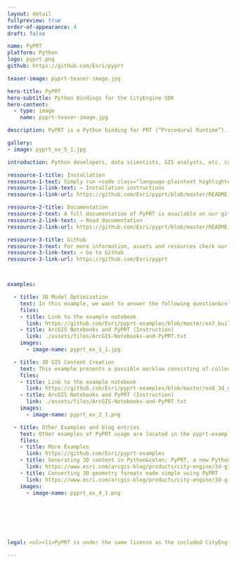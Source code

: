 ```yaml
---
layout: detail
fullpreview: true
order-of-appearance: 4
draft: false

name: PyPRT
platform: Python
logo: pyprt.png
github: https://github.com/Esri/pyprt

teaser-image: pyprt-teaser-image.jpg

hero-title: PyPRT
hero-subtitle: Python Bindings for the CityEngine SDK
hero-content:
  - type: image
    name: pyprt-teaser-image.jpg

description: PyPRT is a Python binding for PRT (“Procedural Runtime”). It enables the execution of CityEngine CGA rules within Python. Using PyPRT, the generation of 3D content in Python is greatly simplified.

gallery:
- image: pyprt_ex_5_1.jpg

introduction: Python developers, data scientists, GIS analysts, etc. can efficiently make use of CityEngine rule packages in order to create 3D geometries stored as Python data structures, or to export these geometries in another format (like OBJ, Scene Layer Package, … ). Given an initial geometry, on which to apply the CGA rule, the 3D generation is procedurally done in Python (Python script, Jupyter Notebook, …). This allows for efficient and customizable geometry generation. For instance, when modeling buildings, PyPRT users can easily change the parameters of the generated buildings (like the height or the shape) by changing the values of the CGA rule input attributes.</br>PyPRT 3D content generation is based on CGA rule packages (RPK), which are authored in CityEngine. RPKs contain the CGA rule files that define the shape transformations, as well as supplementary assets. RPK examples can be found below and directly used in PyPRT.</br>PyPRT allows generating 3D models on multiple initial geometries. Different input attributes can be applied on each of these initial shapes. Moreover, the outputted 3D geometries can either be used inside Python or exported to another format by using one of PRT encoders.</br>PyPRT is free for non-commercial use. Commercial use requires at least one commercial license of the latest CityEngine version installed in the organization. No redistribution is allowed. Please refer to the licensing section below for more detailed licensing information.

ressource-1-title: Installation
ressource-1-text: Simply run <code class="language-plaintext highlighter-rouge">pip install pyprt</code> in your desired Python environment or <code class="language-plaintext highlighter-rouge">conda install -c esri pyprt</code> in a Conda environment. Then use <code class="language-plaintext highlighter-rouge">import pyprt</code> in your scripts.
ressource-1-link-text: → Installation instructions
ressource-1-link-url: https://github.com/Esri/pyprt/blob/master/README.md#installation

ressource-2-title: Documentation
ressource-2-text: A full documentation of PyPRT is available on our github repository.
ressource-2-link-text: → Read documentation
ressource-2-link-url: https://github.com/Esri/pyprt/blob/master/README.md#documentation

ressource-3-title: Github
ressource-3-text: For more information, assets and resources check our Github repository.
ressource-3-link-text: → Go to Github
ressource-3-link-url: https://github.com/Esri/pyprt



examples:

  - title: 3D Model Optimization
    text: In this example, we want to answer the following question&colon; given the architectural design of a building (defined by the CGA rule) and the parcel, which value of the building parameters should we choose in order to maximize the building green potential?
    files:
    - title: Link to the example notebook
      link: https://github.com/Esri/pyprt-examples/blob/master/ex7_building_modeling_optimization.ipynb
    - title: ArcGIS Notebooks and PyPRT (Instruction)
      link: ./assets/files/ArcGIS-Notebooks-and-PyPRT.txt
    images:
      - image-name: pyprt_ex_1_1.jpg

  - title: 3D GIS Content Creation
    text: This example presents a possible worklow consisting of collecting and selecting city parcels, and populating them with procedurally generated trees. To do so, PyPRT is used in combination with other Python libraries, e.g. the ArcGIS API for Python.
    files:
    - title: Link to the example notebook
      link: https://github.com/Esri/pyprt-examples/blob/master/ex8_3d_gis_content_generation.ipynb
    - title: ArcGIS Notebooks and PyPRT (Instruction)
      link: ./assets/files/ArcGIS-Notebooks-and-PyPRT.txt
    images:
      - image-name: pyprt_ex_2_1.png

  - title: Other Examples and blog entries
    text: Other examples of PyPRT usage are located in the pyprt-examples Github repo. Ready-to-use rule packages and initial shapes are available there.
    files:
    - title: More Examples
      link: https://github.com/Esri/pyprt-examples
    - title: Generating 3D content in Python&colon; PyPRT, a new Python library
      link: https://www.esri.com/arcgis-blog/products/city-engine/3d-gis/generating-3d-content-in-python-pyprt-a-new-python-library/
    - title: Converting 3D geometry formats made simple using PyPRT
      link: https://www.esri.com/arcgis-blog/products/city-engine/3d-gis/converting-3d-geometry-formats-made-simple-using-pyprt/
    images:
      - image-name: pyprt_ex_4_1.png







legal: <ul><li>PyPRT is under the same license as the included CityEngine SDK.</li><li>An exception is the PyPRT source code (without CityEngine SDK, binaries or object code), which is licensed under the Apache License, Version 2.0 (the “License”); you may not use this work except in compliance with the License. You may obtain a copy of the License at http://www.apache.org/licenses/LICENSE-2.0.</li></ul>

---
```

